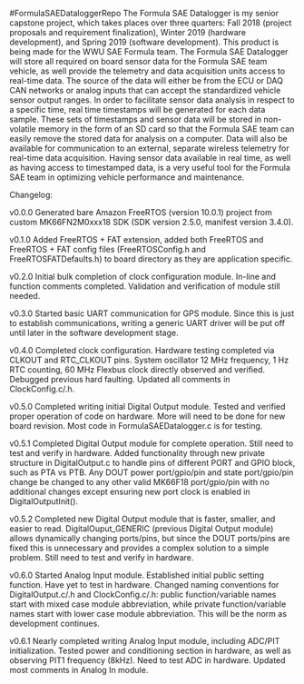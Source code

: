 #FormulaSAEDataloggerRepo
The Formula SAE Datalogger is my senior capstone project, which takes places over three quarters: Fall 2018 (project proposals and requirement finalization), Winter 2019 (hardware development), and Spring 2019 (software development). This product is being made for the WWU SAE Formula team. The Formula SAE Datalogger will store all required on board sensor data for the Formula SAE team vehicle, as well provide the telemetry and data acquisition units access to real-time data. The source of the data will either be from the ECU or DAQ CAN networks or analog inputs that can accept the standardized vehicle sensor output ranges. In order to facilitate sensor data analysis in respect to a specific time, real time timestamps will be generated for each data sample. These sets of timestamps and sensor data will be stored in non-volatile memory in the form of an SD card so that the Formula SAE team can easily remove the stored data for analysis on a computer. Data will also be available for communication to an external, separate wireless telemetry for real-time data acquisition. Having sensor data available in real time, as well as having access to timestamped data, is a very useful tool for the Formula SAE team in optimizing vehicle performance and maintenance.

Changelog:

v0.0.0
Generated bare Amazon FreeRTOS (version 10.0.1) project from custom MK66FN2M0xxx18 SDK (SDK version 2.5.0, manifest version 3.4.0).

v0.1.0
Added FreeRTOS + FAT extension, added both FreeRTOS and FreeRTOS + FAT config files (FreeRTOSConfig.h and FreeRTOSFATDefaults.h) to board directory as they are application specific.

v0.2.0
Initial bulk completion of clock configuration module. In-line and function comments completed. Validation and verification of module still needed. 

v0.3.0
Started basic UART communication for GPS module. Since this is just to establish communications, writing a generic UART driver will be put off until later in the software development stage.

v0.4.0
Completed clock configuration. Hardware testing completed via CLKOUT and RTC_CLKOUT pins. System oscillator 12 MHz frequency, 1 Hz RTC counting, 60 MHz Flexbus clock directly observed and verified. Debugged previous hard faulting. Updated all comments in ClockConfig.c/.h.

v0.5.0
Completed writing initial Digital Output module. Tested and verified proper operation of code on hardware. More will need to be done for new board revision. Most code in FormulaSAEDatalogger.c is for testing.

v0.5.1
Completed Digital Output module for complete operation. Still need to test and verify in hardware. Added functionality through new private structure in DigitalOutput.c to handle pins of different PORT and GPIO block, such as PTA vs PTB. Any DOUT power port/gpio/pin and state port/gpio/pin change be changed to any other valid MK66F18 port/gpio/pin with no additional changes except ensuring new port clock is enabled in DigitalOutputInit().

v0.5.2
Completed new Digital Output module that is faster, smaller, and easier to read. DigitalOuput_GENERIC (previous Digital Output module) allows dynamically changing ports/pins, but since the DOUT ports/pins are fixed this is unnecessary and provides a complex solution to a simple problem. Still need to test and verify in hardware.

v0.6.0
Started Analog Input module. Established initial public setting function. Have yet to test in hardware. Changed naming conventions for DigitalOutput.c/.h and ClockConfig.c/.h: public function/variable names start with mixed case module abbreviation, while private function/variable names start with lower case module abbreviation. This will be the norm as development continues.

v0.6.1
Nearly completed writing Analog Input module, including ADC/PIT initialization. Tested power and conditioning section in hardware, as well as observing PIT1 frequency (8kHz). Need to test ADC in hardware. Updated most comments in Analog In module. 